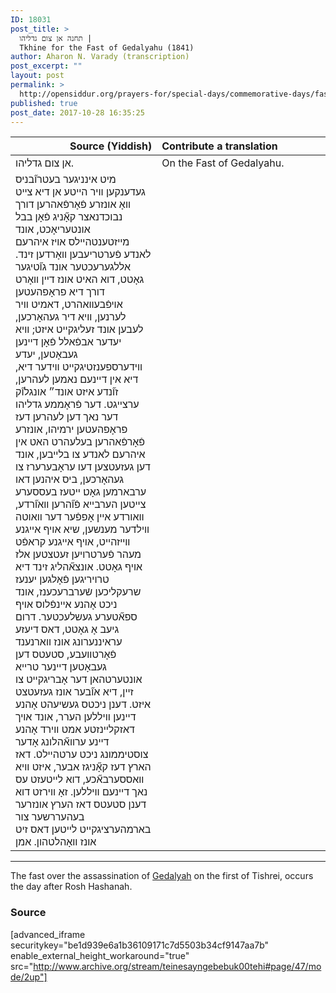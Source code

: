 ```yaml
---
ID: 18031
post_title: >
  תחנה אן צום גדליהו |
  Tkhine for the Fast of Gedalyahu (1841)
author: Aharon N. Varady (transcription)
post_excerpt: ""
layout: post
permalink: >
  http://opensiddur.org/prayers-for/special-days/commemorative-days/fast-days/tsom-gedalyah/tkhine-for-the-fast-of-gedalyah-1841/
published: true
post_date: 2017-10-28 16:35:25
---
```

<table style="margin-left: auto;margin-right: auto;" class="draggable">
<thead><tr><th id="x" style="text-align: right;">Source (Yiddish)</th><th style="text-align: left;">Contribute a translation</th></tr></thead>
<tbody>
<tr>
<td style="vertical-align:top;" width="46%">
<div class="yiddish"><span lang="he">
אן צום גדליהו.
</span></div>
</td>
 
<td style="vertical-align:top;" width="53%">
<div class="english">
On the Fast of Gedalyahu.
</div></td>
</tr>


<tr>
<td style="vertical-align:top;" width="46%">
<div class="yiddish"><span lang="he">
מיט אינניגער בעטרו֞בניס געדענקען װיר הײטע אן דיא צײט װאָ אונזרע פֿאָרפֿאהרען דורך נבוכדנאצר קאָ֞ניג פֿאָן בבל אונטעריאָכט, אונד מײזטענטהײלס אױז איהרעם לאנדע פֿערטריעבען װאָרדען זינד. אללגערעכטער אונד גו֞טיגער גאָטט, דוא האיט אונז דײן װאָרט דורך דיא פראָפהעטען אױפֿבעװאהרט, דאמיט װיר לערנען, װיא דיר געהאָרכען, לעבען אונד זעליגקײט איזט; װיא יעדער אבפֿאלל פֿאָן דײנען געבאָטען, יעדע װידערספענזטיגקײט װידער דיא, דיא אין דײנעם נאמען לעהרען, זו֞נדע איזט אונד״ אונגלו֞ק ערצײגט. דער פֿראָממע גדליהו דער נאך דען לעהרען דעז פראָפהעטען ירמיהו, אונזרע פֿאָרפֿאהרען בעלעהרט האט אין איהרעם לאנדע צו בלײבען, אונד דען געזעטצען דעו עראָבערערז צו געהאָרכען, ביס איהנען דאו ערבארמען גאָט׃ ײטעז בעססערע צײטען הערבײא פֿו֞הרען װאו֞רדע, װאורדע אײן אָפפֿער דער װאוטה װילדער מענשען, שיא אויף אײגנע װײזהײט, אויף אײגנע קראפֿט מעהר פֿערטרויען זעטצטען אלז אויף גאָטט. אונצא֞הליג זינד דיא טרויריגען פֿאָלגען יענעז שרעקליכען שֿערברעכענז, אונד ניכט אָהנע אײנפֿלוס אויף ספא֞טערע געשלעכטער. דרום גיעב אָ גאָטט, דאס דיעזע עראיננערונג אונז װארנענד פֿאָרטװעבע, סטעטס דען געבאָטען דײנער טרײא אונטערטהאן דער אָבריגקײט צו זײן, דיא או֞בער אונז געזעטצט איזט. דענן ניכטס געשיעהט אָהנע דײנען װיללען הערר, אונד אױך דאזקלײנזטע אמט װירד אָהנע דײנע ערװא֞הלונג אָדער צוסטיממונג ניכט ערטהײלטֿ. דאז הארץ דעז קאָ֞ניגז אבער, איזט װיא װאססערבא֞כע, דוא לײטעזט עס נאך דײנעם װיללען. זאָ װירזט דוא דענן סטעטס דאז הערץ אונזרער בעהעררשער צור בארמהערציגקײט לײטען דאס זיט אונז װאָהלטהון. אמן
</span></div>
</td>
 
<td style="vertical-align:top;" width="53%">
<div class="english">

</div></td>
</tr>
</tbody></table>

<hr />

The fast over the assassination of <a href="https://en.wikipedia.org/wiki/Gedaliah">Gedalyah</a> on the first of Tishrei, occurs the day after Rosh Hashanah.

<h3>Source</h3>

[advanced_iframe securitykey="be1d939e6a1b36109171c7d5503b34cf9147aa7b" enable_external_height_workaround="true" src="http://www.archive.org/stream/teinesayngebebuk00tehi#page/47/mode/2up"]
